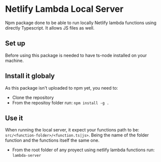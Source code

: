 # Netlify Lambda Local Server

Npm package done to be able to run locally Netlify lambda functions using directly Typescript.
It allows JS files as well.

## Set up

Before using this package is needed to have ts-node installed on your machine.

## Install it globaly

As this package isn't uploaded to npm yet, you need to:
- Clone the repository
- From the repositoy folder run: `npm install -g .`

## Use it

When running the local server, it expect your functions path to be: `src/<function-folder>/<function.ts|js>`. Being the name of the folder function and the functions itself the same one.

- From the root folder of any proyect using netlify lambda functions run: `lambda-server`

